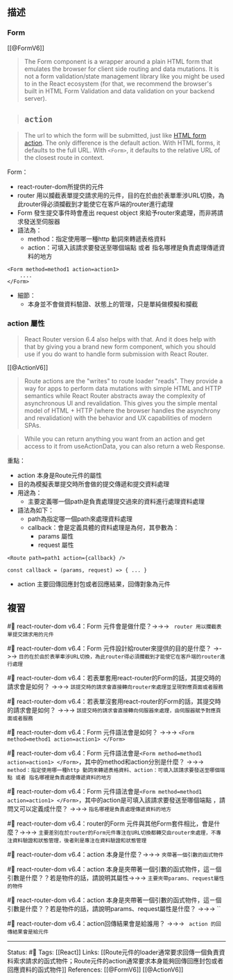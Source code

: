 ## 描述


### Form

[[@FormV6]]
> The Form component is a wrapper around a plain HTML form that emulates the browser for client side routing and data mutations. It is not a form validation/state management library like you might be used to in the React ecosystem (for that, we recommend the browser's built in HTML Form Validation and data validation on your backend server).


> ## `action`

> The url to which the form will be submitted, just like [HTML form action](https://developer.mozilla.org/en-US/docs/Web/HTML/Element/form#attr-action). The only difference is the default action. With HTML forms, it defaults to the full URL. With `<Form>`, it defaults to the relative URL of the closest route in context.

Form：
- react-router-dom所提供的元件
- router 用以攔截表單提交請求用的元件，目的在於由於表單牽涉URL切換，為此router得必須攔截到才能使它在客戶端的router進行處理
- Form 發生提交事件時會產出 request object 來給予router來處理，而非將請求發送至伺服器
- 語法為：
	- method：指定使用哪一種http 動詞來轉遞表格資料
	- action：可填入該請求要發送至哪個端點 或者 指名哪裡是負責處理傳遞資料的地方
```
<Form method=method1 action=action1>
	....
</Form>
```
- 細節：
	- 本身並不會做資料驗證、狀態上的管理，只是單純做模擬和攔截




### action 屬性


> React Router version 6.4 also helps with that. And it does help with that by giving you a brand new form component, which you should use if you do want to handle form submission with React Router.

[[@ActionV6]]
> Route actions are the "writes" to route loader "reads".  They provide a way for apps to perform data mutations with simple HTML and HTTP semantics while React Router abstracts away the complexity of asynchronous UI and revalidation. This gives you the simple mental model of HTML + HTTP (where the browser handles the asynchrony and revalidation) with the behavior and UX capabilities of modern SPAs.


> While you can return anything you want from an action and get access to it from useActionData, you can also return a web Response.

重點：
- action 本身是Route元件的屬性
- 目的為模擬表單提交時所會做的提交傳遞和提交資料處理
- 用途為：
	- 主要定義哪一個path是負責處理提交過來的資料進行處理資料處理
- 語法為如下：
	- path為指定哪一個path來處理資料處理
	- callback：會是定義具體的資料處理是為何，其參數為：
		- params 屬性
		- request 屬性
```
<Route path=path1 action={callback} />

const callback = (params, request) => { ... }
```
- action 主要回傳回應封包或者回應結果，回傳對象為元件


## 複習

#🧠 react-router-dom v6.4：Form 元件會是做什麼？->->-> ` router 用以攔截表單提交請求用的元件`
<!--SR:!2022-12-16,3,250-->

#🧠 react-router-dom v6.4：Form 元件設計給router來提供的目的是什麼？ ->->-> `目的在於由於表單牽涉URL切換，為此router得必須攔截到才能使它在客戶端的router進行處理`
<!--SR:!2022-12-16,3,250-->

#🧠 react-router-dom v6.4：若表單套用react-router的Form的話，其提交時的請求會是如何？ ->->-> `該提交時的請求會直接轉向router來處理並呈現對應頁面或者服務`
<!--SR:!2022-12-16,3,250-->

#🧠  react-router-dom v6.4：若表單沒套用react-router的Form的話，其提交時的請求會是如何？  ->->-> `該提交時的請求會直接轉向伺服器來處理，由伺服器賦予對應頁面或者服務`
<!--SR:!2022-12-16,3,250-->

#🧠 react-router-dom v6.4：Form 元件語法會是如何？ ->->-> `<Form method=method1 action=action1> </Form>`
<!--SR:!2022-12-16,3,250-->

#🧠 react-router-dom v6.4：Form 元件語法會是`<Form method=method1 action=action1> </Form>`，其中的method和action分別是什麼？ ->->-> `method：指定使用哪一種http 動詞來轉遞表格資料、action：可填入該請求要發送至哪個端點 或者 指名哪裡是負責處理傳遞資料的地方`
<!--SR:!2022-12-16,3,250-->

#🧠 react-router-dom v6.4：Form 元件語法會是`<Form method=method1 action=action1> </Form>`，其中的action是可填入該請求要發送至哪個端點 ，請問又可以定義成什麼？ ->->-> `指名哪裡是負責處理傳遞資料的地方`
<!--SR:!2022-12-16,3,250-->

#🧠 react-router-dom v6.4：router的Form 元件與其他Form套件相比，會是什麼？->->-> `主要差別在於router的Form元件專注在URL切換都轉交由router來處理，不專注資料驗證和狀態管理，後者則是專注在資料驗證和狀態管理`
<!--SR:!2022-12-16,3,250-->

#🧠  react-router-dom v6.4：action 本身是什麼？->->-> `夾帶著一個引數的函式物件`
<!--SR:!2022-12-18,3,250-->

#🧠  react-router-dom v6.4：action 本身是夾帶著一個引數的函式物件，這ㄧ個引數是什麼？？若是物件的話，請說明其屬性->->-> `主要夾帶params、request屬性的物件`
<!--SR:!2022-12-18,3,250-->

#🧠 react-router-dom v6.4：action 本身是夾帶著一個引數的函式物件，這ㄧ個引數是什麼？？若是物件的話，請說明params、request屬性是什麼？ ->->-> ``
<!--SR:!2022-12-16,1,230-->

#🧠 react-router-dom v6.4：action回傳結果會是給誰用？ ->->-> ` action 的回傳結果會是給元件`
<!--SR:!2022-12-18,3,250-->


---
Status: #🌱 
Tags:
[[React]]
Links:
[[Route元件的loader通常要求回傳一個負責資料索求請求的函式物件；Route元件的action通常要求本身能夠回傳回應封包或者回應資料的函式物件]]
References:
[[@FormV6]]
[[@ActionV6]]